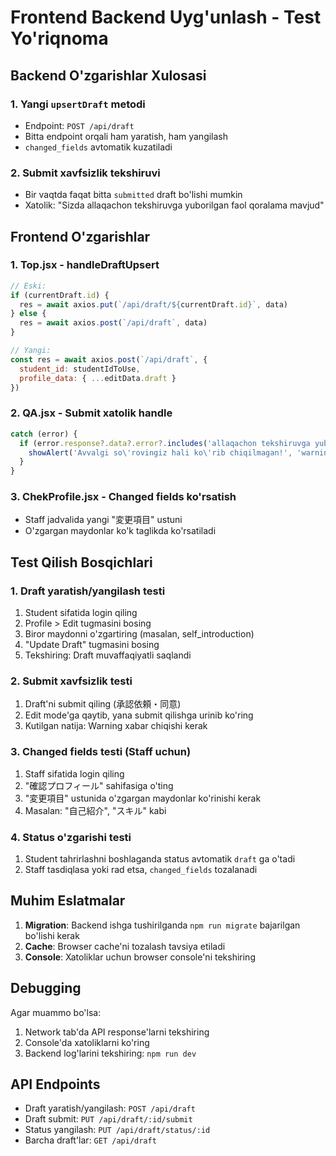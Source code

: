 # Frontend Backend Uyg'unlash - Test Yo'riqnoma

## Backend O'zgarishlar Xulosasi

### 1. **Yangi `upsertDraft` metodi**
- Endpoint: `POST /api/draft`
- Bitta endpoint orqali ham yaratish, ham yangilash
- `changed_fields` avtomatik kuzatiladi

### 2. **Submit xavfsizlik tekshiruvi**
- Bir vaqtda faqat bitta `submitted` draft bo'lishi mumkin
- Xatolik: "Sizda allaqachon tekshiruvga yuborilgan faol qoralama mavjud"

## Frontend O'zgarishlar

### 1. **Top.jsx - handleDraftUpsert**
```javascript
// Eski:
if (currentDraft.id) {
  res = await axios.put(`/api/draft/${currentDraft.id}`, data)
} else {
  res = await axios.post(`/api/draft`, data)
}

// Yangi:
const res = await axios.post(`/api/draft`, {
  student_id: studentIdToUse,
  profile_data: { ...editData.draft }
})
```

### 2. **QA.jsx - Submit xatolik handle**
```javascript
catch (error) {
  if (error.response?.data?.error?.includes('allaqachon tekshiruvga yuborilgan')) {
    showAlert('Avvalgi so\'rovingiz hali ko\'rib chiqilmagan!', 'warning')
  }
}
```

### 3. **ChekProfile.jsx - Changed fields ko'rsatish**
- Staff jadvalida yangi "変更項目" ustuni
- O'zgargan maydonlar ko'k taglikda ko'rsatiladi

## Test Qilish Bosqichlari

### 1. **Draft yaratish/yangilash testi**
1. Student sifatida login qiling
2. Profile > Edit tugmasini bosing
3. Biror maydonni o'zgartiring (masalan, self_introduction)
4. "Update Draft" tugmasini bosing
5. Tekshiring: Draft muvaffaqiyatli saqlandi

### 2. **Submit xavfsizlik testi**
1. Draft'ni submit qiling (承認依頼・同意)
2. Edit mode'ga qaytib, yana submit qilishga urinib ko'ring
3. Kutilgan natija: Warning xabar chiqishi kerak

### 3. **Changed fields testi (Staff uchun)**
1. Staff sifatida login qiling
2. "確認プロフィール" sahifasiga o'ting
3. "変更項目" ustunida o'zgargan maydonlar ko'rinishi kerak
4. Masalan: "自己紹介", "スキル" kabi

### 4. **Status o'zgarishi testi**
1. Student tahrirlashni boshlaganda status avtomatik `draft` ga o'tadi
2. Staff tasdiqlasa yoki rad etsa, `changed_fields` tozalanadi

## Muhim Eslatmalar

1. **Migration**: Backend ishga tushirilganda `npm run migrate` bajarilgan bo'lishi kerak
2. **Cache**: Browser cache'ni tozalash tavsiya etiladi
3. **Console**: Xatoliklar uchun browser console'ni tekshiring

## Debugging

Agar muammo bo'lsa:
1. Network tab'da API response'larni tekshiring
2. Console'da xatoliklarni ko'ring
3. Backend log'larini tekshiring: `npm run dev`

## API Endpoints

- Draft yaratish/yangilash: `POST /api/draft`
- Draft submit: `PUT /api/draft/:id/submit`
- Status yangilash: `PUT /api/draft/status/:id`
- Barcha draft'lar: `GET /api/draft`